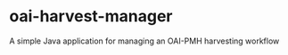 oai-harvest-manager
===================

A simple Java application for managing an OAI-PMH harvesting workflow
